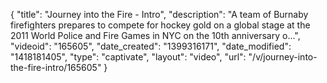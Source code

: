 {
    "title": "Journey into the Fire - Intro",
    "description": "A team of Burnaby firefighters prepares to compete for hockey gold on a global stage at the 2011 World Police and Fire Games in NYC on the 10th anniversary o...",
    "videoid": "165605",
    "date_created": "1399316171",
    "date_modified": "1418181405",
    "type": "captivate",
    "layout": "video",
    "url": "\/v\/journey-into-the-fire-intro\/165605"
}